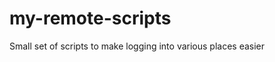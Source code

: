 my-remote-scripts
=================

Small set of scripts to make logging into various places easier
